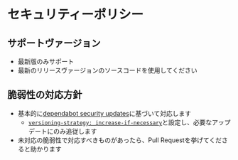 # セキュリティーポリシー

## サポートヴァージョン

- 最新版のみサポート
- 最新のリリースヴァージョンのソースコードを使用してください

## 脆弱性の対応方針

- 基本的に[dependabot security updates](https://help.github.com/ja/github/managing-security-vulnerabilities/configuring-automated-security-updates)に基づいて対応します
  - [`versioning-strategy: increase-if-necessary`](https://github.com/ROhta/bingo/blob/5e821cdfec87ca841f746e3ba017bea4903a0dfd/.github/dependabot.yml#L24)と設定し、必要なアップデートにのみ追従します
- 未対応の脆弱性で対応すべきものがあったら、Pull Requestを挙げてくださると助かります
